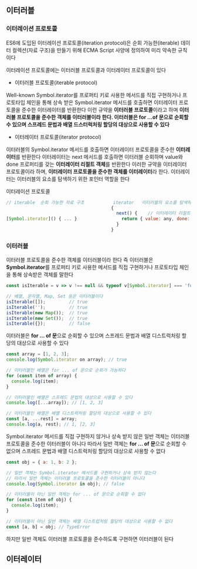 ## 이터러블


### 이터레이션 프로토콜

ES6에 도입된 이터레이션 프로토콜(iteration protocol)은 순회 가능한(iterable) 데이터 컬렉션(자료 구조)을 만들기 위해 ECMA Script 사양에 정의하여 미리 약속한 규칙이다

이터레이션 프로토콜에는 이터러블 프로토콜과 이터레이터 프로토콜이 있다


- 이터러블 프로토콜(iterable protocol)

Well-known Symbol.iterator를 프로퍼티 키로 사용한 메서드를 직접 구현하거나 프로토타입 체인을 통해 상속 받은 Symbol.iterator 메서드를 호출하면
이터레이터 프로토콜을 준수한 이터레이터를 반환한다
이런 규약을 **이터러블 프로토콜**이라고 하며 **이터러블 프로토콜을 준수한 객체를 이터러블이라 한다. 이터러블은 for ...of 문으로 순회할 수 있으며 스프레드 문법과 배열 드스터럭처링 할당의 대상으로 사용할 수 있다**

- 이터레이터 프로토콜(iterator protocol)

이터러블의 Symbol.iterator 메서드를 호출하면 이터레이터 프로토콜을 준수한 **이터레이터**를 반환한다
이터레이터는 next 메서드를 호출하면 이터러블 순회하며 value와 done 프로퍼티를 갖는 **이터레이터 리절트 객체**를 반환한다
이러한 규약을 이터레이터 프로토콜이라 하며, **이터레이터 프로토콜을 준수한 객체를 이터레이터**라 한다.
이터레이터는 이터러블의 요소를 탐색하기 위한 포인터 역할을 한다

이터레이션 프로토콜
```js
// iterable  순회 가능한 자료 구조           iterator   이터러블의 요소를 탐색하기 위한 포인터
                                        {
                                          next() {    // 이터레이터 리절트 객체
[Symbol.iterator]() { ... }                 return { value: any, done: boolean };
                                          }
                                        }
```


### 이터러블

이터러블 프로토콜을 준수한 객체를 이터러블이라 한다
즉 이터러블은 **Symbol.iterator**를 프로퍼티 키로 사용한 메서드를 직접 구현하거나 프로토타입 체인을 통해 상속받은 객체를 말한다
```js
const isIterable = v => v !== null && typeof v[Symbol.iterator] === 'function';

// 배열, 문자열, Map, Set 등은 이터러블이다
isIterable([]);         // true
isIterable('');         // true
isIterable(new Map());  // true
isIterable(new Set());  // true
isIterable({});         // false
```

이터러블은 **for ... of 문**으로 순회할 수 있으며 스프레드 문법과 배열 디스트럭처링 할당의 대상으로 사용할 수 있다
```js
const array = [1, 2, 3];
console.log(Symbol.iterator on array); // true

// 이터러블인 배열은 for ... of 문으로 순회가 가능하다
for (const item of array) {
  console.log(item);
}

// 이터러블인 배열은 스프레드 문법의 대상으로 사용할 수 있다
console.log([...array]); // [1, 2, 3]

// 이터러블인 배열은 배열 디스트럭처링 할당의 대상으로 사용할 수 있다
const [a, ...rest] = array;
console.log(a, rest); // 1, [2, 3]
```

Symbol.iterator 메서드를 직접 구현하지 않거나 상속 받지 않은 일반 객체는 이터러블 프로토콜을 준수한 이터러블이 아니다
따라서 일반 객체는 **for ... of 문**으로 순회할 수 없으며 스프레드 문법과 배열 디스트럭처링 할당의 대상으로 사용할 수 없다
```js
const obj = { a: 1, b: 2 };

// 일반 객체는 Symbol.iterator 메서드를 구현하거나 상속 받지 않는다
// 따라서 일반 객체는 이터러블 프로토콜을 준수한 이터러블이 아니다
console.log(Symbol.iterator in obj); // false

// 이터러블이 아닌 일반 객체는 for ... of 문으로 순회할 수 없다
for (const item of obj) {
  console.log(item);
}

// 이터러블이 아닌 일반 객체는 배열 디스트럽처링 할당의 대상으로 사용할 수 없다
const [a, b] = obj; // TypeError
```

하지만 일반 객체도 이터러블 프로토콜을 준수하도록 구현하면 이터러블이 된다


## 이터레이터